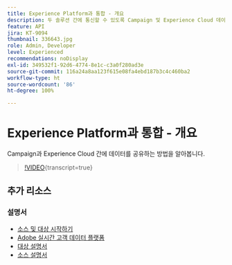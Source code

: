 ```yaml
---
title: Experience Platform과 통합 - 개요
description: 두 솔루션 간에 통신할 수 있도록 Campaign 및 Experience Cloud 데이터를 가져오고 내보내는 방법을 알아봅니다.
feature: API
jira: KT-9094
thumbnail: 336643.jpg
role: Admin, Developer
level: Experienced
recommendations: noDisplay
exl-id: 349532f1-92d6-4774-8e1c-c3a0f280ad3e
source-git-commit: 116a24a8aa123f615e08fa4ebd187b3c4c460ba2
workflow-type: ht
source-wordcount: '86'
ht-degree: 100%

---
```


# Experience Platform과 통합 - 개요

Campaign과 Experience Cloud 간에 데이터를 공유하는 방법을 알아봅니다.

>[!VIDEO](https://video.tv.adobe.com/v/336643?quality=12&learn=on){transcript=true}

## 추가 리소스

### 설명서

* [소스 및 대상 시작하기](https://experienceleague.adobe.com/docs/campaign-classic/using/integrating-with-adobe-experience-cloud/aep-sources-destinations/get-started-sources-destinations.html?lang=ko#)
* [Adobe 실시간 고객 데이터 플랫폼](https://experienceleague.adobe.com/docs/experience-platform/rtcdp/overview.html?lang=ko)
* [대상 설명서](https://experienceleague.adobe.com/docs/experience-platform/destinations/home.html?lang=ko)
* [소스 설명서](https://experienceleague.adobe.com/docs/experience-platform/sources/home.html?lang=ko)
